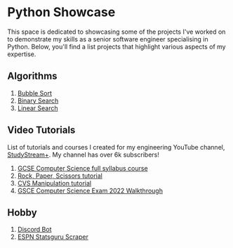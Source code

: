 # Python Showcase

This space is dedicated to showcasing some of the projects I've worked on to demonstrate my skills as a senior software
engineer specialising in Python. Below, you'll find a list projects that highlight various aspects of my expertise.

## Algorithms

1. [Bubble Sort](https://github.com/study-stream-plus/bubble-sort)
2. [Binary Search](https://github.com/study-stream-plus/binary-search)
3. [Linear Search](https://github.com/study-stream-plus/linear-search)

## Video Tutorials

List of tutorials and courses I created for my engineering YouTube channel, [StudyStream+](https://www.youtube.com/@StudyStreamPlus). My channel has over 6k subscribers!

1. [GCSE Computer Science full syllabus course](https://www.youtube.com/watch?v=lv8Tl5lBJC0&list=PLrIm-p2rpV0Hczso9dnu_sAJucaaAD_Hc)
2. [Rock, Paper, Scissors tutorial](https://github.com/study-stream-plus/rock-paper-scissors)
3. [CVS Manipulation tutorial](https://github.com/revalgovender/python-csv)
4. [GSCE Computer Science Exam 2022 Walkthrough](https://www.youtube.com/watch?v=bmrVVtvtZGY&list=PLrIm-p2rpV0GPRWPRRinrBCQ0DgKKQkIY)

## Hobby

1. [Discord Bot](https://github.com/revalgovender/ralph_knows)
2. [ESPN Statsguru Scraper](https://github.com/revalgovender/espn-statsguru-scraper)